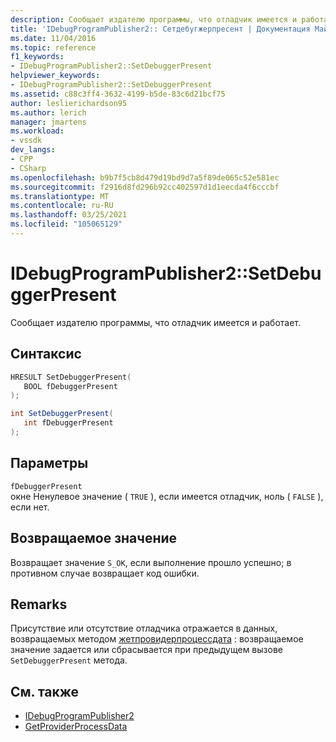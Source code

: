 ```yaml
---
description: Сообщает издателю программы, что отладчик имеется и работает.
title: 'IDebugProgramPublisher2:: Сетдебугжерпресент | Документация Майкрософт'
ms.date: 11/04/2016
ms.topic: reference
f1_keywords:
- IDebugProgramPublisher2::SetDebuggerPresent
helpviewer_keywords:
- IDebugProgramPublisher2::SetDebuggerPresent
ms.assetid: c88c3ff4-3632-4199-b5de-83c6d21bcf75
author: leslierichardson95
ms.author: lerich
manager: jmartens
ms.workload:
- vssdk
dev_langs:
- CPP
- CSharp
ms.openlocfilehash: b9b7f5cb8d479d19bd9d7a5f89de065c52e581ec
ms.sourcegitcommit: f2916d8fd296b92cc402597d1d1eecda4f6cccbf
ms.translationtype: MT
ms.contentlocale: ru-RU
ms.lasthandoff: 03/25/2021
ms.locfileid: "105065129"
---
```

# <a name="idebugprogrampublisher2setdebuggerpresent"></a>IDebugProgramPublisher2::SetDebuggerPresent
Сообщает издателю программы, что отладчик имеется и работает.

## <a name="syntax"></a>Синтаксис

```cpp
HRESULT SetDebuggerPresent(
   BOOL fDebuggerPresent
);
```

```csharp
int SetDebuggerPresent(
   int fDebuggerPresent
);
```

## <a name="parameters"></a>Параметры
`fDebuggerPresent`\
окне Ненулевое значение ( `TRUE` ), если имеется отладчик, ноль ( `FALSE` ), если нет.

## <a name="return-value"></a>Возвращаемое значение
 Возвращает значение `S_OK`, если выполнение прошло успешно; в противном случае возвращает код ошибки.

## <a name="remarks"></a>Remarks
 Присутствие или отсутствие отладчика отражается в данных, возвращаемых методом [жетпровидерпроцессдата](../../../extensibility/debugger/reference/idebugprogramprovider2-getproviderprocessdata.md) : возвращаемое значение задается или сбрасывается при предыдущем вызове `SetDebuggerPresent` метода.

## <a name="see-also"></a>См. также
- [IDebugProgramPublisher2](../../../extensibility/debugger/reference/idebugprogrampublisher2.md)
- [GetProviderProcessData](../../../extensibility/debugger/reference/idebugprogramprovider2-getproviderprocessdata.md)
